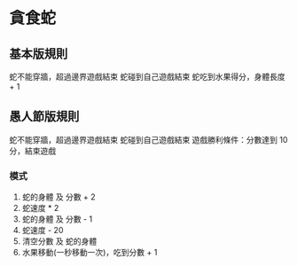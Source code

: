 # 貪食蛇
## 基本版規則
蛇不能穿牆，超過邊界遊戲結束
蛇碰到自己遊戲結束
蛇吃到水果得分，身體長度 + 1

## 愚人節版規則
蛇不能穿牆，超過邊界遊戲結束
蛇碰到自己遊戲結束
遊戲勝利條件：分數達到 10 分，結束遊戲

### 模式
1. 蛇的身體 及 分數 + 2
2. 蛇速度 * 2
3. 蛇的身體 及 分數 - 1
4. 蛇速度 - 20
5. 清空分數 及 蛇的身體
6. 水果移動(一秒移動一次)，吃到分數 + 1
